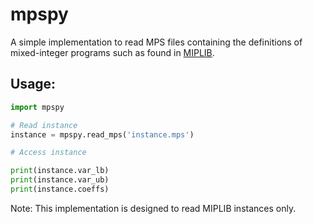 # mpspy

A simple implementation to read MPS files containing the definitions
of mixed-integer programs such as found in
[MIPLIB](https://miplib.zib.de/index.html).

## Usage:

```python
import mpspy

# Read instance
instance = mpspy.read_mps('instance.mps')

# Access instance

print(instance.var_lb)
print(instance.var_ub)
print(instance.coeffs)

```

Note: This implementation is designed to read MIPLIB instances only.

